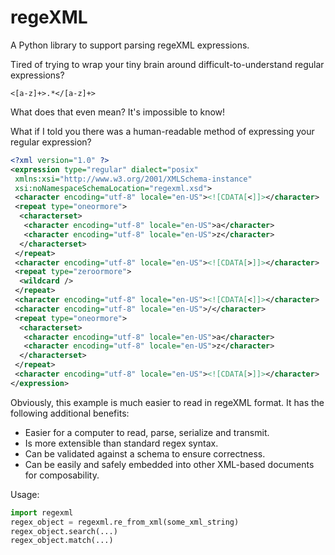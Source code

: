 # regeXML
A Python library to support parsing regeXML expressions.

Tired of trying to wrap your tiny brain around difficult-to-understand regular expressions?

`<[a-z]+>.*</[a-z]+>`

What does that even mean? It's impossible to know!

What if I told you there was a human-readable method of expressing your regular expression?
```xml
<?xml version="1.0" ?>
<expression type="regular" dialect="posix"
 xmlns:xsi="http://www.w3.org/2001/XMLSchema-instance"
 xsi:noNamespaceSchemaLocation="regexml.xsd">
 <character encoding="utf-8" locale="en-US"><![CDATA[<]]></character>
 <repeat type="oneormore">
  <characterset>
   <character encoding="utf-8" locale="en-US">a</character>
   <character encoding="utf-8" locale="en-US">z</character>
  </characterset>
 </repeat>
 <character encoding="utf-8" locale="en-US"><![CDATA[>]]></character>
 <repeat type="zeroormore">
  <wildcard />
 </repeat>
 <character encoding="utf-8" locale="en-US"><![CDATA[<]]></character>
 <character encoding="utf-8" locale="en-US">/</character>
 <repeat type="oneormore">
  <characterset>
   <character encoding="utf-8" locale="en-US">a</character>
   <character encoding="utf-8" locale="en-US">z</character>
  </characterset>
 </repeat>
 <character encoding="utf-8" locale="en-US"><![CDATA[>]]></character>
</expression>
```

Obviously, this example is much easier to read in regeXML format. It has the following additional benefits:
* Easier for a computer to read, parse, serialize and transmit.
* Is more extensible than standard regex syntax.
* Can be validated against a schema to ensure correctness.
* Can be easily and safely embedded into other XML-based documents for composability.

Usage:
```python
import regexml
regex_object = regexml.re_from_xml(some_xml_string)
regex_object.search(...)
regex_object.match(...)
```
